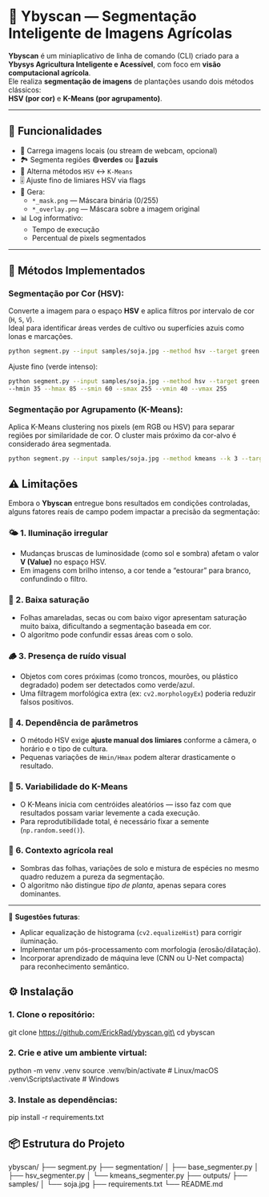 # 🌱 Ybyscan — Segmentação Inteligente de Imagens Agrícolas

**Ybyscan** é um miniaplicativo de linha de comando (CLI) criado para a  
**Ybysys Agricultura Inteligente e Acessível**, com foco em **visão computacional agrícola**.  
Ele realiza **segmentação de imagens** de plantações usando dois métodos clássicos:  
**HSV (por cor)** e **K-Means (por agrupamento)**.

---

## 🚀 Funcionalidades

- 📸 Carrega imagens locais (ou stream de webcam, opcional)
- 🏞 Segmenta regiões 🟢**verdes** ou 🔵**azuis**
- 🔁 Alterna métodos `HSV` ↔ `K-Means`
- 🎚️ Ajuste fino de limiares HSV via flags
- 💾 Gera:
  - `*_mask.png` — Máscara binária (0/255)
  - `*_overlay.png` — Máscara sobre a imagem original
- 📊 Log informativo:
  - Tempo de execução
  - Percentual de pixels segmentados

---

## 🧠 Métodos Implementados

### Segmentação por Cor (HSV):

Converte a imagem para o espaço **HSV** e aplica filtros por intervalo de cor (`H`, `S`, `V`).  
Ideal para identificar áreas verdes de cultivo ou superfícies azuis como lonas e marcações.

```bash
python segment.py --input samples/soja.jpg --method hsv --target green
```

Ajuste fino (verde intenso):

```bash
python segment.py --input samples/soja.jpg --method hsv --target green \
--hmin 35 --hmax 85 --smin 60 --smax 255 --vmin 40 --vmax 255
```

### Segmentação por Agrupamento (K-Means):

Aplica K-Means clustering nos pixels (em RGB ou HSV) para separar regiões por similaridade de cor.
O cluster mais próximo da cor-alvo é considerado área segmentada.

```bash
python segment.py --input samples/soja.jpg --method kmeans --k 3 --target green
```

## ⚠️ Limitações

Embora o **Ybyscan** entregue bons resultados em condições controladas, alguns fatores reais de campo podem impactar a precisão da segmentação:

### 🌤️ 1. Iluminação irregular
- Mudanças bruscas de luminosidade (como sol e sombra) afetam o valor **V (Value)** no espaço HSV.  
- Em imagens com brilho intenso, a cor tende a “estourar” para branco, confundindo o filtro.

### 🍂 2. Baixa saturação
- Folhas amareladas, secas ou com baixo vigor apresentam saturação muito baixa, dificultando a segmentação baseada em cor.  
- O algoritmo pode confundir essas áreas com o solo.

### 🪵 3. Presença de ruído visual
- Objetos com cores próximas (como troncos, mourões, ou plástico degradado) podem ser detectados como verde/azul.  
- Uma filtragem morfológica extra (ex: `cv2.morphologyEx`) poderia reduzir falsos positivos.

### 🔁 4. Dependência de parâmetros
- O método HSV exige **ajuste manual dos limiares** conforme a câmera, o horário e o tipo de cultura.  
- Pequenas variações de `Hmin/Hmax` podem alterar drasticamente o resultado.

### 🧮 5. Variabilidade do K-Means
- O K-Means inicia com centróides aleatórios — isso faz com que resultados possam variar levemente a cada execução.  
- Para reprodutibilidade total, é necessário fixar a semente (`np.random.seed()`).

### 🌾 6. Contexto agrícola real
- Sombras das folhas, variações de solo e mistura de espécies no mesmo quadro reduzem a pureza da segmentação.  
- O algoritmo não distingue *tipo de planta*, apenas separa cores dominantes.

---

🔧 **Sugestões futuras**:
- Aplicar equalização de histograma (`cv2.equalizeHist`) para corrigir iluminação.
- Implementar um pós-processamento com morfologia (erosão/dilatação).
- Incorporar aprendizado de máquina leve (CNN ou U-Net compacta) para reconhecimento semântico.


## ⚙️ Instalação

### 1. Clone o repositório:

git clone https://github.com/ErickRad/ybyscan.git\
cd ybyscan

### 2. Crie e ative um ambiente virtual:

python -m venv .venv
source .venv/bin/activate   # Linux/macOS
.venv\Scripts\activate      # Windows
 
### 3. Instale as dependências:

pip install -r requirements.txt

## 📦 Estrutura do Projeto

ybyscan/
├── segment.py
├── segmentation/
│   ├── base_segmenter.py
│   ├── hsv_segmenter.py
│   └── kmeans_segmenter.py
├── outputs/
├── samples/
│   └── soja.jpg
├── requirements.txt
└── README.md
